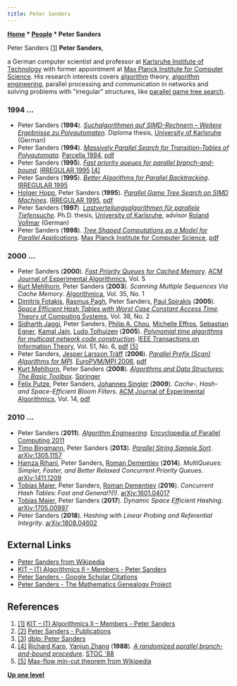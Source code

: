 ```yaml
---
title: Peter Sanders
---
```

**[Home](Home "Home") \* [People](People "People") \* Peter Sanders**



 [](http://algo2.iti.kit.edu/english/sanders.php) Peter Sanders <a id="cite-note-1" href="#cite-ref-1">[1]</a> 
**Peter Sanders**,  

a German computer scientist and professor at [Karlsruhe Institute of Technology](https://en.wikipedia.org/wiki/Karlsruhe_Institute_of_Technology) with former appointment at [Max Planck Institute for Computer Science](https://en.wikipedia.org/wiki/Max_Planck_Institute_for_Computer_Science). 
His research interests covers [algorithm](Algorithms "Algorithms") theory, [algorithm engineering](https://en.wikipedia.org/wiki/Algorithm_engineering), parallel processing and communication in networks and solving problems with "irregular" structures, like [parallel game tree search](Parallel_Search "Parallel Search"). 



### 1994 ...


* Peter Sanders (**1994**). *[Suchalgorithmen auf SIMD-Rechnern – Weitere Ergebnisse zu Polyautomaten](https://publikationen.bibliothek.kit.edu/1000087994)*. Diploma thesis, [University of Karlsruhe](https://en.wikipedia.org/wiki/Karlsruhe_Institute_of_Technology) (German)
* Peter Sanders (**1994**). *[Massively Parallel Search for Transition-Tables of Polyautomata](https://publikationen.bibliothek.kit.edu/329894)*. [Parcella 1994](https://dblp.uni-trier.de/db/conf/parcella/parcella1994.html), [pdf](http://algo2.iti.kit.edu/sanders/papers/parcella94.pdf)
* Peter Sanders (**1995**). *[Fast priority queues for parallel branch-and-bound](https://link.springer.com/chapter/10.1007%2F3-540-60321-2_30)*. [IRREGULAR 1995](https://dblp.uni-trier.de/db/conf/irregular/irregular95.html) <a id="cite-note-4" href="#cite-ref-4">[4]</a>
* Peter Sanders (**1995**). *[Better Algorithms for Parallel Backtracking](https://link.springer.com/chapter/10.1007/3-540-60321-2_27)*. [IRREGULAR 1995](https://dblp.uni-trier.de/db/conf/irregular/irregular95.html)
* [Holger Hopp](Holger_Hopp "Holger Hopp"), Peter Sanders (**1995**). *[Parallel Game Tree Search on SIMD Machines](https://link.springer.com/chapter/10.1007/3-540-60321-2_28)*. [IRREGULAR 1995](https://dblp.uni-trier.de/db/conf/irregular/irregular95.html), [pdf](http://algo2.iti.kit.edu/sanders/papers/gamet.pdf)
* Peter Sanders (**1997**). *[Lastverteilungsalgorithmen für parallele Tiefensuche](https://publikationen.bibliothek.kit.edu/997)*. Ph.D. thesis, [University of Karlsruhe](https://en.wikipedia.org/wiki/Karlsruhe_Institute_of_Technology), advisor [Roland Vollmar](Mathematician#RVollmar "Mathematician") (German)
* Peter Sanders (**1998**). *[Tree Shaped Computations as a Model for Parallel Applications](https://www.semanticscholar.org/paper/Tree-Shaped-Computations-as-a-Model-for-Parallel-Sanders/7c87f64bd5b61ea27b2625a32a5e696f6faf814e)*. [Max Planck Institute for Computer Science](https://en.wikipedia.org/wiki/Max_Planck_Institute_for_Informatics), [pdf](http://algo2.iti.kit.edu/sanders/papers/alv.pdf)


### 2000 ...


* Peter Sanders (**2000**). *[Fast Priority Queues for Cached Memory](https://dl.acm.org/doi/10.1145/351827.384249)*. [ACM Journal of Experimental Algorithmics](ACM#JEA "ACM"), Vol. 5
* [Kurt Mehlhorn](Mathematician#KMehlhorn "Mathematician"), Peter Sanders (**2003**). *Scanning Multiple Sequences Via Cache Memory*. [Algorithmica](https://en.wikipedia.org/wiki/Algorithmica), Vol. 35, No. 1
* [Dimitris Fotakis](Mathematician#DFotakis "Mathematician"), [Rasmus Pagh](Mathematician#RPagh "Mathematician"), Peter Sanders, [Paul Spirakis](Mathematician#PGSpirakis "Mathematician") (**2005**). *[Space Efficient Hash Tables with Worst Case Constant Access Time](https://link.springer.com/article/10.1007/s00224-004-1195-x)*. [Theory of Computing Systems](https://en.wikipedia.org/wiki/Theory_of_Computing_Systems), Vol. 38, No. 2
* [Sidharth Jaggi](Mathematician#SJaggi "Mathematician"), Peter Sanders, [Philip A. Chou](Mathematician#PAChou "Mathematician"), [Michelle Effros](Mathematician#MEffros "Mathematician"), [Sebastian Egner](Mathematician#SEgner "Mathematician"), [Kamal Jain](Mathematician#KJain "Mathematician"), [Ludo Tolhuizen](Mathematician#LTolhuizen "Mathematician") (**2005**). *[Polynomial time algorithms for multicast network code construction](https://authors.library.caltech.edu/1814/)*. [IEEE Transactions on Information Theory](IEEE#TIT "IEEE"), Vol. 51, No. 6, [pdf](https://authors.library.caltech.edu/1814/1/JAGieeetit05.pdf) <a id="cite-note-5" href="#cite-ref-5">[5]</a>
* Peter Sanders, [Jesper Larsson Träff](https://dblp.uni-trier.de/pers/hd/t/Tr=auml=ff:Jesper_Larsson) (**2006**). *[Parallel Prefix (Scan) Algorithms for MPI](https://link.springer.com/chapter/10.1007/11846802_15)*. [EuroPVM/MPI 2006](https://dblp.uni-trier.de/db/conf/pvm/pvm2006.html), [pdf](http://algo2.iti.uni-karlsruhe.de/sanders/papers/scan.pdf)
* [Kurt Mehlhorn](Mathematician#KMehlhorn "Mathematician"), Peter Sanders (**2008**). *[Algorithms and Data Structures: The Basic Toolbox](http://www.mpi-inf.mpg.de/~mehlhorn/Toolbox.html)*. [Springer](https://en.wikipedia.org/wiki/Springer_Science%2BBusiness_Media)
* [Felix Putze](https://dblp.uni-trier.de/pers/hd/p/Putze:Felix), Peter Sanders, [Johannes Singler](https://dblp.uni-trier.de/pers/hd/s/Singler:Johannes) (**2009**). *Cache-, Hash- and Space-Efficient Bloom Filters*. [ACM Journal of Experimental Algorithmics](ACM#JEA "ACM"), Vol. 14, [pdf](http://algo2.iti.kit.edu/documents/cacheefficientbloomfilters-jea.pdf)


### 2010 ...


* Peter Sanders (**2011**). *[Algorithm Engineering](https://link.springer.com/referenceworkentry/10.1007/978-0-387-09766-4_89)*. [Encyclopedia of Parallel Computing 2011](https://link.springer.com/referencework/10.1007/978-0-387-09766-4)
* [Timo Bingmann](https://dblp.uni-trier.de/pers/hd/b/Bingmann:Timo), Peter Sanders (**2013**). *[Parallel String Sample Sort](https://publikationen.bibliothek.kit.edu/1000039066)*. [arXiv:1305.1157](https://arxiv.org/abs/1305.1157)
* [Hamza Rihani](https://dblp.uni-trier.de/pers/hd/r/Rihani:Hamza), Peter Sanders, [Roman Dementiev](https://dblp.uni-trier.de/pers/hd/d/Dementiev:Roman) (**2014**). *MultiQueues: Simpler, Faster, and Better Relaxed Concurrent Priority Queues*. [arXiv:1411.1209](https://arxiv.org/abs/1411.1209)
* [Tobias Maier](https://dblp.uni-trier.de/pers/hd/m/Maier:Tobias), Peter Sanders, [Roman Dementiev](https://dblp.uni-trier.de/pers/hd/d/Dementiev:Roman) (**2016**). *Concurrent Hash Tables: Fast and General?(!)*. [arXiv:1601.04017](https://arxiv.org/abs/1601.04017)
* [Tobias Maier](https://dblp.uni-trier.de/pers/hd/m/Maier:Tobias), Peter Sanders (**2017**). *Dynamic Space Efficient Hashing*. [arXiv:1705.00997](https://arxiv.org/abs/1705.00997)
* Peter Sanders (**2018**). *Hashing with Linear Probing and Referential Integrity*. [arXiv:1808.04602](https://arxiv.org/abs/1808.04602)


## External Links


* [Peter Sanders from Wikipedia](https://en.wikipedia.org/wiki/Peter_Sanders_(computer_scientist))
* [KIT – ITI Algorithmics II – Members - Peter Sanders](http://algo2.iti.kit.edu/english/sanders.php)
* [Peter Sanders - Google Scholar Citations](https://scholar.google.com/citations?user=0xWltyAAAAAJ&hl=en)
* [Peter Sanders - The Mathematics Genealogy Project](https://www.genealogy.math.ndsu.nodak.edu/id.php?id=185579)


## References


1. <a id="cite-ref-1" href="#cite-note-1">[1]</a> [KIT – ITI Algorithmics II – Members - Peter Sanders](http://algo2.iti.kit.edu/english/sanders.php)
2. <a id="cite-ref-2" href="#cite-note-2">[2]</a> [Peter Sanders - Publications](http://algo2.iti.kit.edu/sanders/papers/index.html)
3. <a id="cite-ref-3" href="#cite-note-3">[3]</a> [dblp: Peter Sanders](https://dblp.uni-trier.de/pers/hd/s/Sanders_0001:Peter)
4. <a id="cite-ref-4" href="#cite-note-4">[4]</a> [Richard Karp](Richard_Karp "Richard Karp"), [Yanjun Zhang](Yanjun_Zhang "Yanjun Zhang") (**1988**). *[A randomized parallel branch-and-bound procedure](https://dl.acm.org/doi/10.1145/62212.62240)*. [STOC '88](https://dblp.uni-trier.de/db/conf/stoc/stoc88.html)
5. <a id="cite-ref-5" href="#cite-note-5">[5]</a> [Max-flow min-cut theorem from Wikipedia](https://en.wikipedia.org/wiki/Max-flow_min-cut_theorem)

**[Up one level](People "People")**







 
